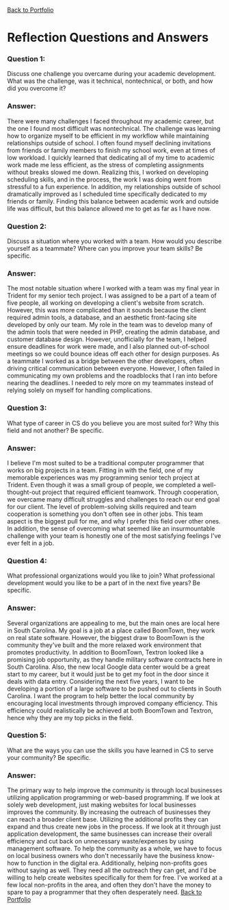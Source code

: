 [Back to Portfolio](https://joshtomith.github.io/)
# Reflection Questions and Answers

### Question 1: 
Discuss one challenge you overcame during your academic development. What was the challenge, was it technical, nontechnical, or both, and how did you overcome it?
### Answer: 
There were many challenges I faced throughout my academic career, but the one I found most difficult was nontechnical. The challenge was learning how to organize myself to be efficient in my workflow while maintaining relationships outside of school. I often found myself declining invitations from friends or family members to finish my school work, even at times of low workload. I quickly learned that dedicating all of my time to academic work made me less efficient, as the stress of completing assignments without breaks slowed me down. Realizing this, I worked on developing scheduling skills, and in the process, the work I was doing went from stressful to a fun experience. In addition, my relationships outside of school dramatically improved as I scheduled time specifically dedicated to my friends or family. Finding this balance between academic work and outside life was difficult, but this balance allowed me to get as far as I have now.
### Question 2: 
Discuss a situation where you worked with a team. How would you describe yourself as a teammate? Where can you improve your team skills? Be specific.
### Answer: 
The most notable situation where I worked with a team was my final year in Trident for my senior tech project. I was assigned to be a part of a team of five people, all working on developing a client's website from scratch. However, this was more complicated than it sounds because the client required admin tools, a database, and an aesthetic front-facing site developed by only our team. My role in the team was to develop many of the admin tools that were needed in PHP, creating the admin database, and customer database design. However, unofficially for the team, I helped ensure deadlines for work were made, and I also planned out-of-school meetings so we could bounce ideas off each other for design purposes. As a teammate I worked as a bridge between the other developers, often driving critical communication between everyone. However, I often failed in communicating my own problems and the roadblocks that I ran into before nearing the deadlines. I needed to rely more on my teammates instead of relying solely on myself for handling complications.
### Question 3: 
What type of career in CS do you believe you are most suited for? Why this field and not another? Be specific.
### Answer: 
I believe I'm most suited to be a traditional computer programmer that works on big projects in a team. Fitting in with the field, one of my memorable experiences was my programming senior tech project at Trident. Even though it was a small group of people, we completed a well-thought-out project that required efficient teamwork. Through cooperation, we overcame many difficult struggles and challenges to reach our end goal for our client. The level of problem-solving skills required and team cooperation is something you don't often see in other jobs. This team aspect is the biggest pull for me, and why I prefer this field over other ones. In addition, the sense of overcoming what seemed like an insurmountable challenge with your team is honestly one of the most satisfying feelings I've ever felt in a job.
### Question 4: 
What professional organizations would you like to join? What professional development would you like to be a part of in the next five years? Be specific.
### Answer: 
Several organizations are appealing to me, but the main ones are local here in South Carolina. My goal is a job at a place called BoomTown, they work on real state software. However, the biggest draw to BoomTown is the community they've built and the more relaxed work environment that promotes productivity. In addition to BoomTown, Textron looked like a promising job opportunity, as they handle military software contracts here in South Carolina. Also, the new local Google data center would be a great start to my career, but it would just be to get my foot in the door since it deals with data entry. Considering the next five years, I want to be developing a portion of a large software to be pushed out to clients in South Carolina. I want the program to help better the local community by encouraging local investments through improved company efficiency. This efficiency could realistically be achieved at both BoomTown and Textron, hence why they are my top picks in the field.
### Question 5: 
What are the ways you can use the skills you have learned in CS to serve your community? Be specific.
### Answer: 
The primary way to help improve the community is through local businesses utilizing application programming or web-based programming. If we look at solely web development, just making websites for local businesses improves the community. By increasing the outreach of businesses they can reach a broader client base. Utilizing the additional profits they can expand and thus create new jobs in the process. If we look at it through just application development, the same businesses can increase their overall efficiency and cut back on unnecessary waste/expenses by using management software. To help the community as a whole, we have to focus on local business owners who don't necessarily have the business know-how to function in the digital era. Additionally, helping non-profits goes without saying as well. They need all the outreach they can get, and I'd be willing to help create websites specifically for them for free. I've worked at a few local non-profits in the area, and often they don't have the money to spare to pay a programmer that they often desperately need.
[Back to Portfolio](https://joshtomith.github.io/)
